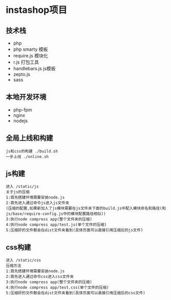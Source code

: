 # instashop项目

## 技术栈
+ php
+ php smarty 模板
+ require.js 模块化
+ r.js 打包工具
+ handlebars.js js模板
+ zepto.js
+ sass

## 本地开发环境
+ php-fpm
+ nginx
+ nodejs

## 全局上线和构建
```
js和css的构建 ./build.sh
一步上线 ./online.sh
```

## js构建

```
进入 /static/js
关于js的压缩
1:首先搭建环境需要安装node.js
2:首先进入通过命令js进入js文件夹
(压缩的配置,如果新加入了js模块需要在js文件夹下面的build.js中配入模块命名和路径(和js/base/require-config.js中的模块配置路径相似))
3:执行node compress app(整个文件夹的压缩)
4:执行node compress app/test.js(单个文件的压缩)
5:压缩好的文件都会在dist文件夹看到(具体页面可以直接引用压缩后的js文件)
```

## css构建

```
进入 /static/css
压缩方法
1:首先搭建环境需要安装node.js
2:首先进入通过命令css进入css文件夹
3:执行node compress app(整个文件夹的压缩)
4:执行node compress app/test.css(单个文件的压缩)
5:压缩好的文件都会在dist文件夹看到(具体页面可以直接引用压缩后的css文件)
```
